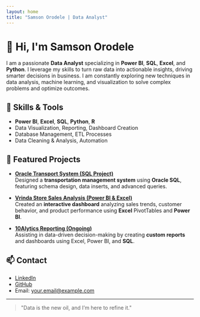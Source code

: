 ```yaml
---
layout: home
title: "Samson Orodele | Data Analyst"
---
```


# 👋 Hi, I'm **Samson Orodele**

I am a passionate **Data Analyst** specializing in **Power BI**, **SQL**, **Excel**, and **Python**. I leverage my skills to turn raw data into actionable insights, driving smarter decisions in business. I am constantly exploring new techniques in data analysis, machine learning, and visualization to solve complex problems and optimize outcomes.

## 🔧 Skills & Tools
- **Power BI**, **Excel**, **SQL**, **Python**, **R**
- Data Visualization, Reporting, Dashboard Creation
- Database Management, ETL Processes
- Data Cleaning & Analysis, Automation

## 📂 Featured Projects

- [**Oracle Transport System (SQL Project)**](https://github.com/SamsonOrodele/transportation-management)  
  Designed a **transportation management system** using **Oracle SQL**, featuring schema design, data inserts, and advanced queries.

- [**Vrinda Store Sales Analysis (Power BI & Excel)**](https://github.com/SamsonOrodele/Vrinda-Store-Data-Analysis)  
  Created an **interactive dashboard** analyzing sales trends, customer behavior, and product performance using **Excel** PivotTables and **Power BI**.

- [**10Alytics Reporting (Ongoing)**](https://github.com/SamsonOrodele)  
  Assisting in data-driven decision-making by creating **custom reports** and dashboards using Excel, Power BI, and **SQL**.

## 📫 Contact

- [LinkedIn](your-linkedin-url)  
- [GitHub](https://github.com/SamsonOrodele)
- Email: your.email@example.com

---

> "Data is the new oil, and I’m here to refine it."
